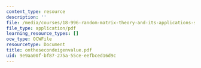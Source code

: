 ```yaml
---
content_type: resource
description: ''
file: /media/courses/18-996-random-matrix-theory-and-its-applications-spring-2004/9e9aa00fbf87275a55ceeefbced16d9c_onthesecondeigenvalue.pdf
file_type: application/pdf
learning_resource_types: []
ocw_type: OCWFile
resourcetype: Document
title: onthesecondeigenvalue.pdf
uid: 9e9aa00f-bf87-275a-55ce-eefbced16d9c
---
```

